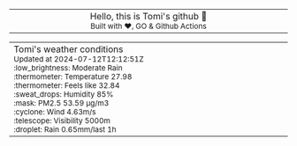 
<div align="center">
<table>
<tbody>
<td align="center">
<img width="2000" height="0"><br>
Hello, this is Tomi's github 👋<br>
<sup>Built with ❤️, GO & Github Actions</sup><br>
<img width="2000" height="0">
</td>
</tbody>
</table>
</div>
<table>
<tbody>
<td align="left">
<img width="2000" height="0"><br>
Tomi's weather conditions<br>
<sup>Updated at 2024-07-12T12:12:51Z</sup><br>
<sup>:low_brightness: Moderate Rain</sup><br>
<sup>:thermometer: Temperature 27.98 </sup><br>
<sup>:thermometer: Feels like 32.84</sup><br>
<sup>:sweat_drops: Humidity 85%</sup><br>
<sup>:mask: PM2.5 53.59 μg/m3</sup><br>
<sup>:cyclone: Wind 4.63m/s </sup><br>
<sup>:telescope: Visibility 5000m </sup><br>
<sup>:droplet: Rain 0.65mm/last 1h </sup><br>
<img width="2000" height="0">
</td>
<td align="left">
<img width="2000" height="0"><br>
<br>
<img width="2000" height="0">
</td>
</tbody>
</table>
</div>
    